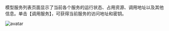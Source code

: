 

模型服务列表页面显示了当前各个服务的运行状态、占用资源、调用地址以及其他信息。单击【调用服务】，可获得当前服务的访问地址和密钥。

![avatar](https://main.qcloudimg.com/raw/2628efb4e86179470ebbe99d5cc27785.png)
